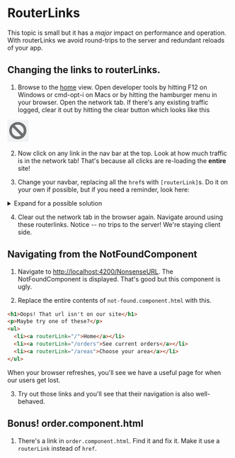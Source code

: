 
# RouterLinks
<!-- Time: 10min -->

This topic is small but it has a _major_ impact on performance and operation. With routerLinks we avoid round-trips to the server and redundant reloads of your app.

## Changing the links to routerLinks.
1. Browse to the [home](http://localhost:4200) view. Open developer tools by hitting F12 on Windows or cmd-opt-i on Macs or by hitting the hamburger menu in your browser. Open the network tab. If there's any existing traffic logged, clear it out by hitting the clear button which looks like this

![clear](../assets/DevTools%20clear.png)

2. Now click on any link in the nav bar at the top. Look at how much traffic is in the network tab! That's because all clicks are re-loading the **entire** site!

3. Change your navbar, replacing all the `href`s with `[routerLink]`s. Do it on your own if possible, but if you need a reminder, look here:
<details>
<summary>Expand for a possible solution</summary>

```html
<nav>
  <a routerLink="/">Main</a>
  <a routerLink="/orders">Orders</a>
  <a routerLink="/areas">Areas</a>
  <a routerLink="/logout">Logout</a>
  <a routerLink="/login">Login</a>
  <span> Hello, {{ user.first }}!</span>
</nav>
```
</details>

4. Clear out the network tab in the browser again. Navigate around using these routerlinks. Notice -- no trips to the server! We're staying client side.

## Navigating from the NotFoundComponent
1. Navigate to [http://localhost:4200/NonsenseURL](http://localhost:4200/NonsenseURL). The NotFoundComponent is displayed. That's good but this component is ugly.

2. Replace the entire contents of `not-found.component.html` with this.
```html
<h1>Oops! That url isn't on our site</h1>
<p>Maybe try one of these?</p>
<ul>
  <li><a routerLink="/">Home</a></li>
  <li><a routerLink="/orders">See current orders</a></li>
  <li><a routerLink="/areas">Choose your area</a></li>
</ul>
```

When your browser refreshes, you'll see we have a useful page for when our users get lost.

3. Try out those links and you'll see that their navigation is also well-behaved.
  
## Bonus! order.component.html
1. There's a link in `order.component.html`. Find it and fix it. Make it use a `routerLink` instead of `href`.